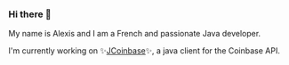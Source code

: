 ### Hi there 👋

My name is Alexis and I am a French and passionate Java developer.

I'm currently working on ✨[JCoinbase](https://bad-pop.github.io/jcoinbase/)✨, a java client for the Coinbase API.

<!--
**Bad-Pop/bad-pop** is a ✨ _special_ ✨ repository because its `README.md` (this file) appears on your GitHub profile.

Here are some ideas to get you started:

- 🔭 I’m currently working on ...
- 🌱 I’m currently learning ...
- 👯 I’m looking to collaborate on ...
- 🤔 I’m looking for help with ...
- 💬 Ask me about ...
- 📫 How to reach me: ...
- 😄 Pronouns: ...
- ⚡ Fun fact: ...
-->
